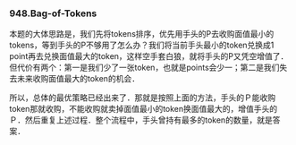 ### 948.Bag-of-Tokens

本题的大体思路是，我们先将tokens排序，优先用手头的P去收购面值最小的tokens，等到手头的P不够用了怎么办？我们将当前手头最小的token兑换成1 point再去兑换面值最大的token，这样空手套白狼，就将手头的P又凭空增值了．但代价有两个：第一是我们少了一张token，也就是points会少一；第二是我们失去未来收购面值最大的token的机会．

所以，总体的最优策略已经出来了．那就是按照上面的方法，手头的Ｐ能收购token那就收购，不能收购就卖掉面值最小的token换面值最大的，增值手头的Ｐ．然后重复上述过程．整个流程中，手头曾持有最多的token的数量，就是答案．
